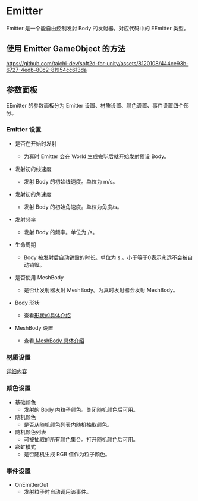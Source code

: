 # Emitter

Emitter 是一个能自由控制发射 Body 的发射器。对应代码中的 EEmitter 类型。 

## 使用 Emitter GameObject 的方法

https://github.com/taichi-dev/soft2d-for-unity/assets/8120108/444ce93b-6727-4edb-80c2-81954cc613da

## 参数面板

EEmitter 的参数面板分为 Emitter 设置、材质设置、颜色设置、事件设置四个部分。

### Emitter 设置

- 是否在开始时发射
  - 为真时 Emitter 会在 World 生成完毕后就开始发射预设 Body。
- 发射初的线速度
  - 发射 Body 的初始线速度。单位为 m/s。
- 发射初的角速度
  - 发射 Body 的初始角速度。单位为角度/s。
- 发射频率
  - 发射 Body 的频率。单位为 /s。
- 生命周期
  - Body 被发射后自动销毁的时长。单位为 s 。小于等于0表示永远不会被自动销毁。

- 是否使用 MeshBody
  - 是否让发射器发射 MeshBody。为真时发射器会发射 MeshBody。
- Body 形状
  - 查看[形状的具体介绍](./Shape.md)
- MeshBody 设置
  - 查看[ MeshBody 具体介绍](Body.md)

### 材质设置

[详细内容](./Material.md)

### 颜色设置

- 基础颜色
  - 发射的 Body 内粒子颜色。关闭随机颜色后可用。
- 随机颜色
  - 是否从随机颜色列表内随机抽取颜色。
- 随机颜色列表
  - 可被抽取的所有颜色集合。打开随机颜色后可用。
- 彩虹模式
  - 是否随机生成 RGB 值作为粒子颜色。

### 事件设置

- OnEmitterOut
  - 发射粒子时自动调用该事件。
